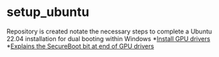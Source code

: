 # setup_ubuntu
Repository is created notate the necessary steps to complete a Ubuntu 22.04 installation for dual booting within Windows
*[Install GPU drivers](https://askubuntu.com/questions/1112814/install-driver-for-gtx-1070)
*[Explains the SecureBoot bit at end of GPU drivers](https://wiki.ubuntu.com/UEFI/SecureBoot)
